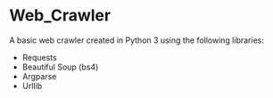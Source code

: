 # Web_Crawler
 A basic web crawler created in Python 3
 using the following libraries:
* Requests
* Beautiful Soup (bs4)
* Argparse
* Urllib